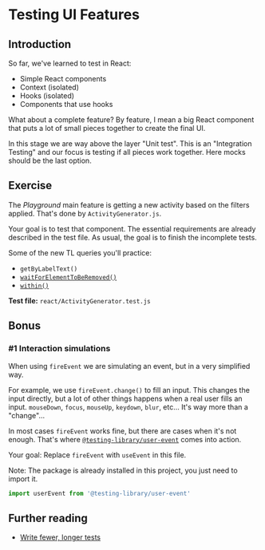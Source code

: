 # Testing UI Features

## Introduction

So far, we've learned to test in React:

- Simple React components
- Context (isolated)
- Hooks (isolated)
- Components that use hooks

What about a complete feature? By feature, I mean a big React component that puts a lot of small pieces together to create the final UI.

In this stage we are way above the layer "Unit test". This is an "Integration Testing" and our focus is testing if all pieces work together. Here mocks should be the last option.

## Exercise

The _Playground_ main feature is getting a new activity based on the filters applied. That's done by `ActivityGenerator.js`.

Your goal is to test that component. The essential requirements are already described in the test file. As usual, the goal is to finish the incomplete tests.

Some of the new TL queries you'll practice:

- `getByLabelText()`
- [`waitForElementToBeRemoved()`](https://testing-library.com/docs/dom-testing-library/api-async)
- [`within()`](https://testing-library.com/docs/dom-testing-library/api-helpers#within-and-getqueriesforelement-apis)

**Test file:** `react/ActivityGenerator.test.js`

## Bonus

### #1 Interaction simulations

When using `fireEvent` we are simulating an event, but in a very simplified way.

For example, we use `fireEvent.change()` to fill an input. This changes the input directly, but a lot of other things happens when a real user fills an input. `mouseDown`, `focus`, `mouseUp`, `keydown`, `blur`, etc... It's way more than a "change"...

In most cases `fireEvent` works fine, but there are cases when it's not enough. That's where [`@testing-library/user-event`](https://github.com/testing-library/user-event) comes into action.

Your goal: Replace `fireEvent` with `useEvent` in this file.

Note: The package is already installed in this project, you just need to import it.

```js
import userEvent from '@testing-library/user-event'
```

## Further reading

- [Write fewer, longer tests](https://kentcdodds.com/blog/write-fewer-longer-tests)
